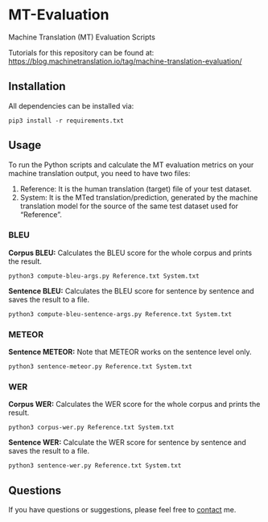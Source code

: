 # MT-Evaluation
Machine Translation (MT) Evaluation Scripts

Tutorials for this repository can be found at: https://blog.machinetranslation.io/tag/machine-translation-evaluation/

## Installation

All dependencies can be installed via:

```
pip3 install -r requirements.txt
```

## Usage

To run the Python scripts and calculate the MT evaluation metrics on your machine translation output, you need to have two files:

1. Reference: It is the human translation (target) file of your test dataset.
2. System: It is the MTed translation/prediction, generated by the machine translation model for the source of the same test dataset used for “Reference”.


### BLEU
**Corpus BLEU:** Calculates the BLEU score for the whole corpus and prints the result.
```
python3 compute-bleu-args.py Reference.txt System.txt
```

**Sentence BLEU:** Calculates the BLEU score for sentence by sentence and saves the result to a file.
```
python3 compute-bleu-sentence-args.py Reference.txt System.txt
```

### METEOR
**Sentence METEOR:** Note that METEOR works on the sentence level only.
```
python3 sentence-meteor.py Reference.txt System.txt
```

### WER
**Corpus WER:** Calculates the WER score for the whole corpus and prints the result.
```
python3 corpus-wer.py Reference.txt System.txt
```

**Sentence WER:** Calculate the WER score for sentence by sentence and saves the result to a file.
```
python3 sentence-wer.py Reference.txt System.txt
```

## Questions
If you have questions or suggestions, please feel free to [contact](https://blog.machinetranslation.io/contact/) me.


